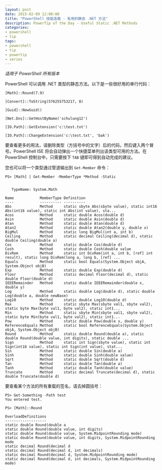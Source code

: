 ```yaml
---
layout: post
date: 2015-02-09 12:00:00
title: "PowerShell 技能连载 - 有用的静态 .NET 方法"
description: PowerTip of the Day - Useful Static .NET Methods
categories:
- powershell
- tip
tags:
- powershell
- tip
- powertip
- series
---
```

_适用于 PowerShell 所有版本_

PowerShell 可以调用 .NET 类型的静态方法。以下是一些很好用的单行代码：

    [Math]::Round(7.9)
    
    [Convert]::ToString(576255753217, 8)
    
    [Guid]::NewGuid()
    
    [Net.Dns]::GetHostByName('schulung12')
    
    [IO.Path]::GetExtension('c:\test.txt')
    
    [IO.Path]::ChangeExtension('c:\test.txt', 'bak')
    

要查看更多的用法，请删除类型（方括号中的文字）后的代码，然后键入两个冒号。PowerShell ISE 将会自动弹出一个快捷菜单列出该类型可用的方法。在 PowerShell 控制台中，只需要按下 `TAB` 键即可得到自动完成的建议。

您也可以将一个类型通过管道输出到 `Get-Member` 命令：

    PS> [Math] | Get-Member -MemberType *Method -Static
    
    
       TypeName: System.Math
    
    Name            MemberType Definition                                                                                     
    ----            ---------- ----------                                                                                     
    Abs             Method     static sbyte Abs(sbyte value), static int16 Abs(int16 value), static int Abs(int value), sta...
    Acos            Method     static double Acos(double d)           
    Asin            Method     static double Asin(double d)            
    Atan            Method     static double Atan(double d)            
    Atan2           Method     static double Atan2(double y, double x)
    BigMul          Method     static long BigMul(int a, int b)   
    Ceiling         Method     static decimal Ceiling(decimal d), static double Ceiling(double a)
    Cos             Method     static double Cos(double d)
    Cosh            Method     static double Cosh(double value                                                             
    DivRem          Method     static int DivRem(int a, int b, [ref] int result), static long DivRem(long a, long b, [ref] ...
    Equals          Method     static bool Equals(System.Object objA, System.Object objB)
    Exp             Method     static double Exp(double d)              
    Floor           Method     static decimal Floor(decimal d), static double Floor(double d)
    IEEERemainder   Method     static double IEEERemainder(double x, double y)
    Log             Method     static double Log(double d), static double Log(double a, double newBase)
    Log10           Method     static double Log10(double d)
    Max             Method     static sbyte Max(sbyte val1, sbyte val2), static byte Max(byte val1, byte val2), static int1...
    Min             Method     static sbyte Min(sbyte val1, sbyte val2), static byte Min(byte val1, byte val2), static int1...
    Pow             Method     static double Pow(double x, double y)
    ReferenceEquals Method     static bool ReferenceEquals(System.Object objA, System.Object objB)
    Round           Method     static double Round(double a), static double Round(double value, int digits), static double ...
    Sign            Method     static int Sign(sbyte value), static int Sign(int16 value), static int Sign(int value), stat...
    Sin             Method     static double Sin(double a)
    Sinh            Method     static double Sinh(double value)
    Sqrt            Method     static double Sqrt(double d)
    Tan             Method     static double Tan(double a)
    Tanh            Method     static double Tanh(double value)
    Truncate        Method     static decimal Truncate(decimal d), static double Truncate(double d)

要查看某个方法的所有重载的签名，请去掉圆括号：

     
    PS> Get-Something -Path test
    You entered test.
    
    PS> [Math]::Round
    
    OverloadDefinitions                                                                                                       
    -------------------                                                                                                       
    static double Round(double a
    static double Round(double value, int digits)
    static double Round(double value, System.MidpointRounding mode)
    static double Round(double value, int digits, System.MidpointRounding mode
    static decimal Round(decimal d
    static decimal Round(decimal d, int decimals)
    static decimal Round(decimal d, System.MidpointRounding mode)
    static decimal Round(decimal d, int decimals, System.MidpointRounding mode)

<!--本文国际来源：[Useful Static .NET Methods](http://community.idera.com/powershell/powertips/b/tips/posts/useful-static-net-methods)-->
